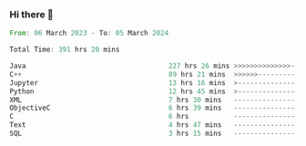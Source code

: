 ### Hi there 👋

<!--
**luoxuanzao/luoxuanzao** is a ✨ _special_ ✨ repository because its `README.md` (this file) appears on your GitHub profile.

Here are some ideas to get you started:

- 🔭 I’m currently working on ...
- 🌱 I’m currently learning ...
- 👯 I’m looking to collaborate on ...
- 🤔 I’m looking for help with ...
- 💬 Ask me about ...
- 📫 How to reach me: ...
- 😄 Pronouns: ...
- ⚡ Fun fact: ...
-->

<!--START_SECTION:waka-->

```rust
From: 06 March 2023 - To: 05 March 2024

Total Time: 391 hrs 20 mins

Java                                   227 hrs 26 mins >>>>>>>>>>>>>>-----------   57.91 %
C++                                    89 hrs 21 mins  >>>>>>-------------------   22.75 %
Jupyter                                13 hrs 16 mins  >------------------------   03.38 %
Python                                 12 hrs 45 mins  >------------------------   03.25 %
XML                                    7 hrs 30 mins   -------------------------   01.91 %
ObjectiveC                             6 hrs 39 mins   -------------------------   01.70 %
C                                      6 hrs           -------------------------   01.53 %
Text                                   4 hrs 47 mins   -------------------------   01.22 %
SQL                                    3 hrs 15 mins   -------------------------   00.83 %
```

<!--END_SECTION:waka-->